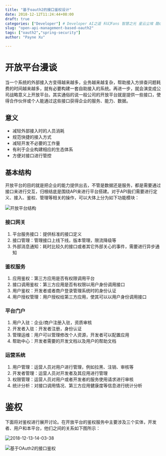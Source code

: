 ```yaml
---
title: "基于oauth2的接口鉴权设计"
date: 2018-12-12T11:24:44+08:00
draft: true
categories: ["Developer"] # Developer AI之遥 科幻Fans 智慧之光 星云尘埃 酷cool玩
slug: "open-api-management-based-oauth2"
tags: ["oauth2","spring-security"]
author: "Payne Xu"

---
```

# 开放平台漫谈

当一个系统的外部接入方变得越来越多，业务越来越复杂，帮助接入方排查问题耗费的时间越来越多，就有必要构建一套自助接入的系统。再进一步，就会演变成公司战略意义上开放平台。其实通俗的说一般公司的开放平台就是提供一些接口，使得合作伙伴或个人能通过这些接口获得企业的服务、能力、数据。

## 意义

- 减轻外部接入时的人员消耗
- 规范快捷的接入方式
- 减轻开发不必要的工作量
- 有利于企业构建相应的生态体系
- 方便对接口进行管控

## 基本结构

开放平台的目的就是把企业的能力提供出去，不管是数据还是服务，都是需要通过接口来进行交互，归根结底是围绕API来进行平台搭建。对于API我们需要进行定义、接入、鉴权、管理等相关的操作，可以大体上分为如下功能模块：

![开放平台结构](https://storage.blog.fliaping.com/20181212/2018-12-12-20-57-54.png)

### 接口网关

1. 平台服务接口：提供标准的接口定义
2. 接口管理：管理接口上线下线，版本管理，限流降级等
3. 外部消息通知：耗时比较久的接口或者其它外部关心的事件，需要进行异步通知

### 鉴权服务

1. 应用鉴权：第三方应用是否有权限调用平台
2. 接口调用鉴权：第三方应用是否有权限以用户身份调用接口
3. 用户鉴权：开发者或者商户登录管理系统时的身份认证
4. 用户授权管理：用户授权给第三方应用，使其可以以用户身份调用接口

### 平台门户

1. 用户入驻：企业/商户注册入驻，资质审核
2. 开发者入驻：开发者注册，身份认证
3. 管理运维：用户可以管理修改个人资源，开发者可以配置应用
4. 帮助中心：开发者需要的开发文档以及用户的帮助文档

### 运营系统

1. 用户管理：运营人员对用户进行管理，例如拉黑、注销、审核等
2. 开发者管理：运营人员对开发者及其应用进行管理
3. 权限管理：运营人员对用户或者开发者的服务使用请求进行审核
4. 统计分析：对接口调用情况、第三方应用健康度等信息进行统计分析

# 鉴权

下面将对鉴权进行展开讨论。在开放平台的鉴权服务中主要涉及三个实体，开发者、用户和本平台，他们之间的关系如下图所示：

![2018-12-13-14-03-38](https://storage.blog.fliaping.com/20181213/2018-12-13-14-03-38.png)





![基于OAuth2的接口鉴权](https://storage.blog.fliaping.com/20181212/2018-12-12-21-02-12.png)